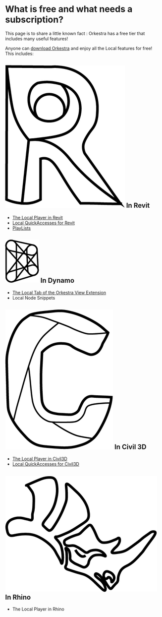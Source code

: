 # What is free and what needs a subscription?

This page is to share a little known fact : Orkestra has a free tier that includes many useful features!&#x20;

Anyone can [download Orkestra](https://www.orkestra.online/orkestra-builds/) and enjoy all the Local features for free! This includes:

## &#x20;<img src=".gitbook/assets/revitbwlogoonly.png" alt="" data-size="line"> In Revit

* [The Local Player in Revit](orkestra-revit-addin/orkestra-local-player-tab.md)
* [Local QuickAccesses for Revit](orkestra-revit-addin/local-quickaccesses.md)
* [PlayLists ](orkestra-revit-addin/playlists.md)

## <img src=".gitbook/assets/dynalogobw.png" alt="" data-size="line"> In Dynamo

* [The Local Tab of the Orkestra View Extension](orkestra-dynamo-view-extension/orkestra-view-extension-local-tab.md)
* Local Node Snippets

## <img src=".gitbook/assets/civilbwlogoonly.png" alt="" data-size="line"> In Civil 3D

* [The Local Player in Civil3D](orkestra-civil-3d-addin/orkestra-local-player-tab.md)
* [Local QuickAccesses for Civil3D](orkestra-civil-3d-addin/local-quickaccesses.md)

## <img src=".gitbook/assets/rhinobwlogoonly.png" alt="" data-size="line"> In Rhino

* The Local Player in Rhino

